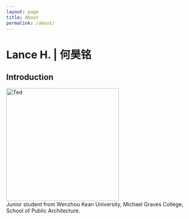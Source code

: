 ```yaml
---
layout: page
title: About
permalink: /about/
---
```

# Lance H. | 何昊铭

## Introduction
<img alt="Ted" src="https://github.com/LanceHHe/LanceH./blob/master/Page%20Material/figure.jpg?raw=true" width="300">
<br>
Junior student from Wenzhou Kean University, Michael Graves College, School of Public Architecture.
